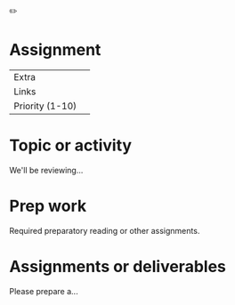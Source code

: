 <span class="icon">✏️</span>

Assignment
==========

<table><tbody><tr class="odd"><td>Extra</td><td></td></tr><tr class="even"><td>Links</td><td></td></tr><tr class="odd"><td>Priority (1-10)</td><td></td></tr></tbody></table>

Topic or activity
=================

We'll be reviewing...

Prep work
=========

Required preparatory reading or other assignments.

Assignments or deliverables
===========================

Please prepare a...
